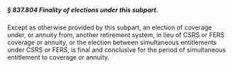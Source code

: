##### § 837.804 Finality of elections under this subpart. #####

Except as otherwise provided by this subpart, an election of coverage under, or annuity from, another retirement system, in lieu of CSRS or FERS coverage or annuity, or the election between simultaneous entitlements under CSRS or FERS, is final and conclusive for the period of simultaneous entitlement to coverage or annuity.